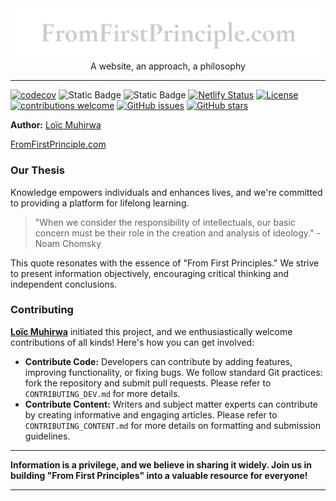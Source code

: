 <div align="center">
  <img src="docs/public/images/readme-logo.png">
  A website, an approach, a philosophy

  <br>
</div>

---

[![codecov](https://codecov.io/gh/your-username/your-repo/branch/main/graph/badge.svg?token=YOUR_CODECOV_TOKEN)](https://codecov.io/gh/your-username/your-repo)
![Static Badge](https://img.shields.io/badge/cov-93%25-h)
![Static Badge](https://img.shields.io/badge/build-passing-brightgreen)
[![Netlify Status](https://api.netlify.com/api/v1/badges/cf0167e8-ec88-47b7-975d-031ba60a0934/deploy-status)](https://app.netlify.com/sites/gorgeous-figolla-bf7c9d/deploys)
[![License](https://img.shields.io/badge/License-Apache%202.0-orange.svg)](https://opensource.org/licenses/Apache-2.0)
[![contributions welcome](https://img.shields.io/badge/contributions-welcome-brightgreen.svg?style=flat)](https://github.com/justmeloic/From-First-Principles/issues)
[![GitHub issues](https://img.shields.io/github/issues/justmeloic/From-First-Principles)](https://github.com/justmeloic/From-First-Principles/issues)
[![GitHub stars](https://img.shields.io/github/stars/justmeloic/From-First-Principles)](https://github.com/justmeloic/From-First-Principles/stargazers)



**Author:** [Loïc Muhirwa](https://github.com/justmeloic/)




[FromFirstPrinciple.com](https://fromfirstprinciple.com/)<br>



### Our Thesis

Knowledge empowers individuals and enhances lives, and we're committed to providing a platform for lifelong learning.


> "When we consider the responsibility of intellectuals, our basic concern must be their role in the creation and analysis of ideology." - Noam Chomsky

This quote resonates with the essence of "From First Principles." We strive to present information objectively, encouraging critical thinking and independent conclusions.



### Contributing
**[Loïc Muhirwa](https://github.com/justmeloic/)** initiated this project, and we enthusiastically welcome contributions of all kinds! Here's how you can get involved:

*   **Contribute Code:** Developers can contribute by adding features, improving functionality, or fixing bugs. We follow standard Git practices: fork the repository and submit pull requests. Please refer to `CONTRIBUTING_DEV.md` for more details.
*   **Contribute Content:** Writers and subject matter experts can contribute by creating informative and engaging articles. Please refer to `CONTRIBUTING_CONTENT.md` for more details on formatting and submission guidelines.
---


**Information is a privilege, and we believe in sharing it widely. Join us in building "From First Principles" into a valuable resource for everyone!**

---
